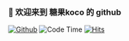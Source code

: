 ### 👋 欢迎来到 糖果koco 的 github

[![Github](https://img.shields.io/github/followers/tgkoco?label=Follow&style=plastic)](https://github.com/tgkoco)
![Code Time](https://img.shields.io/endpoint?style=flat-square&url=https://codetime-api.datreks.com/badge/65?logoColor=white%26project=%26recentMS=0%26showProject=true)
[![Hits](https://hits.seeyoufarm.com/api/count/incr/badge.svg?url=https%3A%2F%2Fgithub.com%2Ftgkoco%2Ftgkoco&count_bg=%2379C83D&title_bg=%23555555&icon=&icon_color=%23E7E7E7&title=views&edge_flat=false)](https://hits.seeyoufarm.com)

<!--
**tgkoco/tgkoco** is a ✨ _special_ ✨ repository because its `README.md` (this file) appears on your GitHub profile.

Here are some ideas to get you started:

- 🔭 I’m currently working on ...
- 🌱 I’m currently learning ...
- 👯 I’m looking to collaborate on ...
- 🤔 I’m looking for help with ...
- 💬 Ask me about ...
- 📫 How to reach me: ...
- 😄 Pronouns: ...
- ⚡ Fun fact: ...
-->

